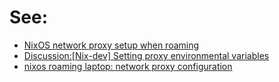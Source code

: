 # See:
  - [NixOS network proxy setup when roaming](https://vmandela.com/blog/2018/2018-08-04-nixos-roaming-proxy-setup.html) 
  - [Discussion:[Nix-dev] Setting proxy environmental variables](https://nix-dev.science.uu.narkive.com/74NqOga9/setting-proxy-environmental-variables)
  - [nixos roaming laptop: network proxy configuration](https://www.reddit.com/r/NixOS/comments/6od9vy/nixos_roaming_laptop_network_proxy_configuration/)
